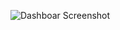 ![Dashboar Screenshot](https://github.com/mBohunickaCharles/streamlit_Sales_Dashboard/blob/master/sales_dashboard.png)
